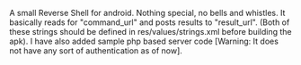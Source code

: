 A small Reverse Shell for android.
Nothing special, no bells and whistles.
It basically reads for "command_url" and posts results to "result_url".
(Both of these strings should be defined in res/values/strings.xml before building the apk).
I have also added sample php based server code [Warning: It does not have any sort of authentication as of now].
